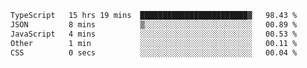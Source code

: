 <!--START_SECTION:waka-->

```txt
TypeScript   15 hrs 19 mins  ████████████████████████▓   98.43 %
JSON         8 mins          ▒░░░░░░░░░░░░░░░░░░░░░░░░   00.89 %
JavaScript   4 mins          ░░░░░░░░░░░░░░░░░░░░░░░░░   00.53 %
Other        1 min           ░░░░░░░░░░░░░░░░░░░░░░░░░   00.11 %
CSS          0 secs          ░░░░░░░░░░░░░░░░░░░░░░░░░   00.04 %
```

<!--END_SECTION:waka-->
